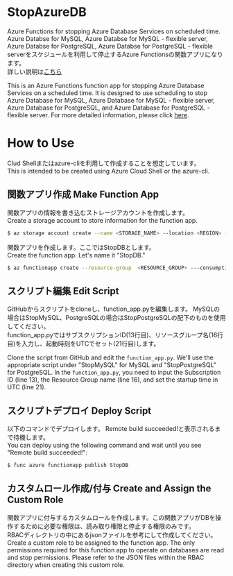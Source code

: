 # StopAzureDB
Azure Functions for stopping Azure Database Services on scheduled time.  
Azure Databse for MySQL, Azure Databse for MySQL - flexible server, Azure Databse for PostgreSQL, Azure Databse for PostgreSQL - flexible serverをスケジュールを利用して停止するAzure Functionsの関数アプリになります。  
詳しい説明は[こちら](https://tty6335.hatenablog.com/entry/2023/11/05/121318?_gl=1*c1jm51*_gcl_au*MTQ1NTE1MTk1NS4xNjk2MjUwNDQy)  

This is an Azure Functions function app for stopping Azure Database Services on a scheduled time. It is designed to use scheduling to stop Azure Database for MySQL, Azure Database for MySQL - flexible server, Azure Database for PostgreSQL, and Azure Database for PostgreSQL - flexible server. For more detailed information, please click [here](https://tty6335.hatenablog.com/entry/2023/11/05/121318?_gl=1*c1jm51*_gcl_au*MTQ1NTE1MTk1NS4xNjk2MjUwNDQy).

# How to Use
Clud Shellまたはazure-cliを利用して作成することを想定しています。  
This is intended to be created using Azure Cloud Shell or the azure-cli.  
## 関数アプリ作成 Make Function App  
関数アプリの情報を書き込むストレージアカウントを作成します。  
Create a storage account to store information for the function app.  
``` sh
$ az storage account create --name <STORAGE_NAME> --location <REGION> --resource-group <RESOURCE_GROUP> --sku Standard_LRS
```
関数アプリを作成します。ここではStopDBとします。  
Create the function app. Let's name it "StopDB."
``` sh
$ az functionapp create --resource-group  <RESOURCE_GROUP> ---consumption-plan-location <REGION> --runtime python --runtime-version 3.9 --functions-version 4 --name StopDB --os-type linux --storage-account <STORAGE_NAME>
```

## スクリプト編集 Edit Script  
GitHubからスクリプトをcloneし、function_app.pyを編集します。 MySQLの場合はStopMySQL、PostgreSQLの場合はStopPostgreSQLの配下のものを使用してください。  
function_app.pyではサブスクリプションID(13行目)、リソースグループ名(16行目)を入力し、起動時刻をUTCでセット(21行目)します。

Clone the script from GitHub and edit the `function_app.py`. We'll use the appropriate script under "StopMySQL" for MySQL and "StopPostgreSQL" for PostgreSQL. In the `function_app.py`, you need to input the Subscription ID (line 13), the Resource Group name (line 16), and set the startup time in UTC (line 21).

## スクリプトデプロイ Deploy Script  
以下のコマンドでデプロイします。 Remote build succeeded!と表示されるまで待機します。  
You can deploy using the following command and wait until you see "Remote build succeeded!":  
``` sh
$ func azure functionapp publish StopDB
```

## カスタムロール作成/付与  Create and Assign the Custom Role   
関数アプリに付与するカスタムロールを作成します。この関数アプリがDBを操作するために必要な権限は、読み取り権限と停止する権限のみです。  
RBACディレクトリの中にあるjsonファイルを参考にして作成してください。  
Create a custom role to be assigned to the function app. The only permissions required for this function app to operate on databases are read and stop permissions. Please refer to the JSON files within the RBAC directory when creating this custom role.

